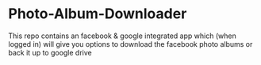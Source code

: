# Photo-Album-Downloader
This repo contains an facebook &amp; google integrated app which (when logged in) will give you options to download the facebook photo albums or back it up to google drive

